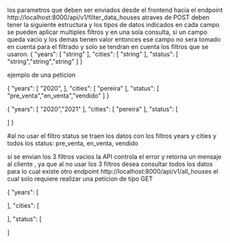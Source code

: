   
los parametros que deben ser enviados desde el frontend hacia 
el endpoint   http://localhost:8000/api/v1/filter_data_houses atraves de POST
deben tener la siguiente estructura y los tipos de datos indicados
en cada campo se pueden aplicar multiples filtros y en una sola consulta,
si un campo queda vacio y los demas tienen valor entonces ese campo no sera tomado
en cuenta para el filtrado y solo se tendran en cuenta los filtros que se usaron.
{
    "years": [
      "string"
    ],
    "cities": [
      "string"
    ],
    "status": [
      "string","string","string"
    ]
  }

  ejemplo de una peticion



  {
    "years": [
      "2020",
    ],
    "cities": [
      "pereira"
    ],
    "status": [
      "pre_venta","en_venta","vendido"
    ]
  }


  {
  "years": [
    "2020","2021"
  ],
  "cities": [
    "pereira"
  ],
  "status": [
    
  ]
}

#al no usar el filtro status se traen los datos con los filtros years y cities y todos los status: pre_venta, en_venta, vendido

si se envian los 3 filtros vacios la API controla el error y retorna un mensaje
al cliente , ya que al no usar los 3 filtros desea consultar todos los datos
para lo cual existe otro endpoint  http://localhost:8000/api/v1/all_houses el cual
solo requiere realizar una peticion de tipo GET

  {
  "years": [
   
  ],
  "cities": [
    
  ],
  "status": [
    
  ]